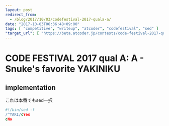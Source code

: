 ```yaml
---
layout: post
redirect_from:
  - /blog/2017/10/03/codefestival-2017-quala-a/
date: "2017-10-03T06:36:48+09:00"
tags: [ "competitive", "writeup", "atcoder", "codefestival", "sed" ]
"target_url": [ "https://beta.atcoder.jp/contests/code-festival-2017-quala/tasks/code_festival_2017_quala_a" ]
---
```


# CODE FESTIVAL 2017 qual A: A - Snuke's favorite YAKINIKU

## implementation

これは本番でもsed一択

``` sed
#!/bin/sed -f
/^YAKI/cYes
cNo
```
